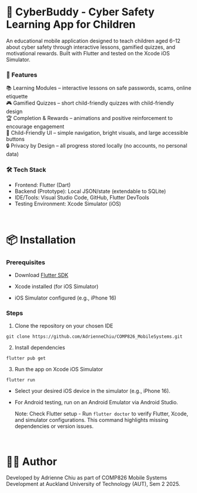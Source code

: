 # 📱 CyberBuddy - Cyber Safety Learning App for Children

An educational mobile application designed to teach children aged 6–12 about cyber safety through interactive lessons, gamified quizzes, and motivational rewards. Built with Flutter and tested on the Xcode iOS Simulator.

### 🚀 Features
📚 Learning Modules – interactive lessons on safe passwords, scams, online etiquette  
🎮 Gamified Quizzes – short child-friendly quizzes with child-friendly design    
🏆 Completion & Rewards – animations and positive reinforcement to encourage engagement   
🎨 Child-Friendly UI – simple navigation, bright visuals, and large accessible buttons  
🔒 Privacy by Design – all progress stored locally (no accounts, no personal data)  

### 🛠️ Tech Stack
- Frontend: Flutter (Dart)  
- Backend (Prototype): Local JSON/state (extendable to SQLite)   
- IDE/Tools: Visual Studio Code, GitHub, Flutter DevTools  
- Testing Environment: Xcode Simulator (iOS)

<br>

# 📦 Installation
### Prerequisites

- Download [Flutter SDK](https://docs.flutter.dev/get-started/install)  

- Xcode installed (for iOS Simulator)  

- iOS Simulator configured (e.g., iPhone 16)  
  
### Steps

1. Clone the repository on your chosen IDE

  ```git clone https://github.com/AdrienneChiu/COMP826_MobileSystems.git```  


2. Install dependencies

```flutter pub get```


3. Run the app on Xcode iOS Simulator

```flutter run```


- Select your desired iOS device in the simulator (e.g., iPhone 16).  
- For Android testing, run on an Android Emulator via Android Studio.

  Note: Check Flutter setup - Run ```flutter doctor``` to verify Flutter, Xcode, and simulator configurations. This command highlights missing dependencies or version issues.

<br>

# 👩‍💻 Author

Developed by Adrienne Chiu as part of COMP826 Mobile Systems Development at Auckland University of Technology (AUT), Sem 2 2025.
